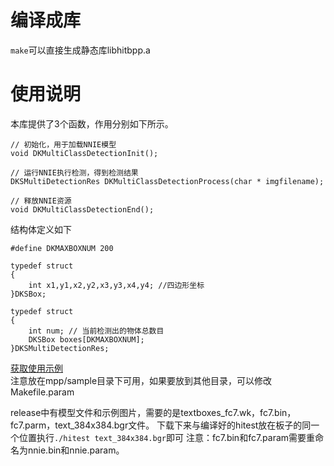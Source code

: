 # 编译成库

`make`可以直接生成静态库libhitbpp.a

# 使用说明

本库提供了3个函数，作用分别如下所示。

```
// 初始化，用于加载NNIE模型
void DKMultiClassDetectionInit();

// 运行NNIE执行检测，得到检测结果
DKSMultiDetectionRes DKMultiClassDetectionProcess(char * imgfilename);

// 释放NNIE资源
void DKMultiClassDetectionEnd();
```

结构体定义如下

```
#define DKMAXBOXNUM 200

typedef struct
{
    int x1,y1,x2,y2,x3,y3,x4,y4; //四边形坐标
}DKSBox;

typedef struct
{
    int num; // 当前检测出的物体总数目
    DKSBox boxes[DKMAXBOXNUM];
}DKSMultiDetectionRes;
```

[获取使用示例](https://github.com/FreshMOU/HiText/releases/download/v1.1/libHiText.zip)  
注意放在mpp/sample目录下可用，如果要放到其他目录，可以修改Makefile.param

release中有模型文件和示例图片，需要的是textboxes_fc7.wk，fc7.bin，fc7.parm，text_384x384.bgr文件。
下载下来与编译好的hitest放在板子的同一个位置执行`./hitest text_384x384.bgr`即可
注意：fc7.bin和fc7.param需要重命名为nnie.bin和nnie.param。


